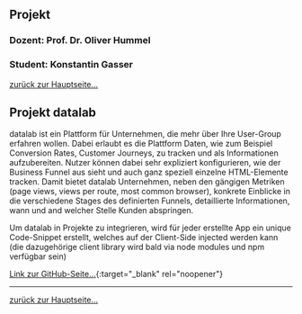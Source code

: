 ## Projekt
### Dozent: Prof. Dr. Oliver Hummel
### Student: Konstantin Gasser

[zurück zur Hauptseite...](https://informatik-mannheim.github.io/iExpo-Sommer-2021/)

## Projekt datalab

datalab ist ein Plattform für Unternehmen, die mehr über Ihre User-Group erfahren wollen. Dabei erlaubt es die Plattform Daten, wie zum Beispiel Conversion Rates, Customer Journeys, zu tracken und als Informationen aufzubereiten. Nutzer können dabei sehr expliziert konfigurieren, wie der Business Funnel aus sieht und auch ganz speziell einzelne HTML-Elemente tracken. Damit bietet datalab Unternehmen, neben den gängigen Metriken (page views, views per route, most common browser), konkrete Einblicke in die verschiedene Stages des definierten Funnels, detaillierte Informationen, wann und and welcher Stelle Kunden abspringen.

Um datalab in Projekte zu integrieren, wird für jeder erstellte App ein unique Code-Snippet erstellt, welches auf der Client-Side injected werden kann (die dazugehörige client library wird bald via node modules und npm verfügbar sein)

[Link zur GitHub-Seite...](https://github.com/KonstantinGasser/datalab){:target="_blank" rel="noopener"}

---

[zurück zur Hauptseite...](https://informatik-mannheim.github.io/iExpo-Sommer-2021/)


  
  

